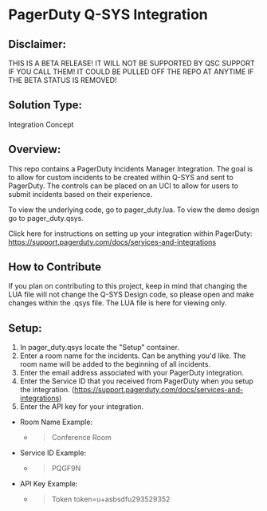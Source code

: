 # PagerDuty Q-SYS Integration

## Disclaimer:
THIS IS A BETA RELEASE! IT WILL NOT BE SUPPORTED BY QSC SUPPORT IF YOU CALL THEM!
IT COULD BE PULLED OFF THE REPO AT ANYTIME IF THE BETA STATUS IS REMOVED!

## Solution Type: 
Integration Concept

## Overview: 
This repo contains a PagerDuty Incidents Manager Integration. The goal is to allow for custom incidents to be created within Q-SYS and sent to PagerDuty. The controls can be placed on an UCI to allow for users to submit incidents based on their experience. 

To view the underlying code, go to pager_duty.lua. To view the demo design go to pager_duty.qsys.

Click here for instructions on setting up your integration within PagerDuty: https://support.pagerduty.com/docs/services-and-integrations

## How to Contribute
If you plan on contributing to this project, keep in mind that changing the LUA file will not change the Q-SYS Design code, so please open and make changes within the .qsys file. The LUA file is here for viewing only.


## Setup:
1. In pager_duty.qsys locate the "Setup" container. 
2. Enter a room name for the incidents. Can be anything you'd like. The room name will be added to the beginning of all incidents. 
3. Enter the email address associated with your PagerDuty integration.
4. Enter the Service ID that you received from PagerDuty when you setup the integration. (https://support.pagerduty.com/docs/services-and-integrations)
5. Enter the API key for your integration. 

 

- Room Name Example: 
  - > Conference Room

- Service ID Example: 
  - > PQGF9N

- API Key Example: 
  - > Token token=u+asbsdfu293529352
